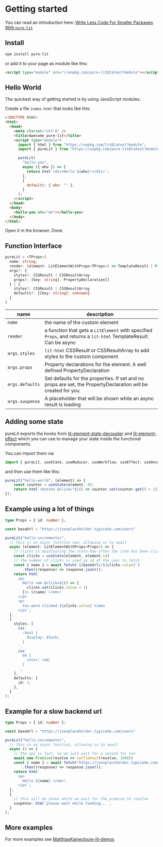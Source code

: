 # Getting started

You can read an introduction here: [Write Less Code For Smaller Packages With `pure-lit`](https://matthias-kainer.de/blog/posts/write-less-code-with-pure-lit/)

## Install

```bash
npm install pure-lit
```

or add it to your page as module like this:

```html
<script type="module" src="//unpkg.com/pure-lit@latest?module"></script>
```

## Hello World

The quickest way of getting started is by using JavaScript modules.

Create a file `index.html` that looks like this:

```html
<!DOCTYPE html>
<html>
  <head>
    <meta charset="utf-8" />
    <title>Awesome pure-lit</title>
    <script type="module">
      import { html } from "https://unpkg.com/lit@latest?module";
      import { pureLit } from "https://unpkg.com/pure-lit@latest?module";

      pureLit(
        "hello-you",
        async ({ who }) => {
          return html`<div>Hello ${who}!</div>`;
        },
        {
          defaults: { who: "" },
        }
      );
    </script>
  </head>
  <body>
    <hello-you who="me"></hello-you>
  </body>
</html>
```

Open it in the browser. Done.

## Function Interface

```typescript
pureLit = <TProps>(
  name: string,
  render: (element: LitElementWithProps<TProps>) => TemplateResult | Promise<TemplateResult>,
  args?: {
    styles?: CSSResult | CSSResultArray
    props?: [key: string]: PropertyDeclaration[]
  } | {
    styles?: CSSResult | CSSResultArray
    defaults?: {[key: string]: unknown}
  }
)
```

| name            | description                                                                                                       |
| --------------- | ----------------------------------------------------------------------------------------------------------------- |
| `name`          | the name of the custom element                                                                                    |
| `render`        | a function that gets a `LitElement` with specified `Props`, and returns a `lit-html` TemplateResult. Can be async |
| `args.styles`   | `lit-html` CSSResult or CSSResultArray to add styles to the custom component                                      |
| `args.props`    | Property declarations for the element. A well defined PropertyDeclaration                                         |
| `args.defaults` | Set defaults for the properties. If set and no props are set, the PropertyDeclaration will be created for you     |
| `args.suspense` | A placeholder that will be shown while an async result is loading     |


## Adding some state 

pureLit exports the hooks from [lit-element-state-decoupler](https://github.com/MatthiasKainer/lit-element-state-decoupler) and [lit-element-effect](https://github.com/MatthiasKainer/lit-element-effect) which you can use to manage your state inside the functional components.

You can import them via

```typescript
import { pureLit, useState, useReducer, useWorkflow, useEffect, useOnce } from "pure-lit";
```

and then use them like this:

```typescript
pureLit("hello-world", (element) => {
    const counter = useState(element, 0);
    return html`<button @click="${() => counter.set(counter.get() + 1)}">You clicked me ${counter.get()} times!</button>`
});
```

## Example using a lot of things

```typescript
type Props = { id: number };

const baseUrl = "https://jsonplaceholder.typicode.com/users"

pureLit("hello-incrementor",
  // this is an async function now, allowing us to await
  async (element: LitElementWithProps<Props>) => {
    // clicks is maintaining the state how often the item has been clicked
    const clicks = useState(element, element.id)
    // the number of clicks is used as id of the user to fetch
    const { name } = await fetch(`${baseUrl}/${clicks.value}`)
        .then((response) => response.json());
    return html`
      <p>
        Hello <em @click=${() => {
          clicks.set(clicks.value + 1)
        }}> ${name} </em>!
      </p>
      <p>
        You were clicked ${clicks.value} times
      </p>`;
  },
  {
    styles: [
      css`
        :host {
          display: block;
        }
      `,
      css`
        em {
          color: red;
        }
      `,
    ],
    defaults: {
      id: 1,
    },
  }
);
```

## Example for a slow backend url

```typescript
type Props = { id: number };

const baseUrl = "https://jsonplaceholder.typicode.com/users"

pureLit("hello-incrementor",
  // this is an async function, allowing us to await
  async () => {
    // The api is fast, so we just wait for a second for fun
    await new Promise(resolve => setTimeout(resolve, 1000))
    const { name } = await fetch("https://jsonplaceholder.typicode.com/users/1")
        .then((response) => response.json());
    return html`
      <p>
        Hello ${name} </em>!
      </p>`;
  },
  {
    // this will be shown while we wait for the promise to resolve
    suspense: html`please wait while loading...`,
  }
);
```

## More examples

For more examples see [MatthiasKainer/pure-lit-demos](https://github.com/MatthiasKainer/pure-lit-demos)